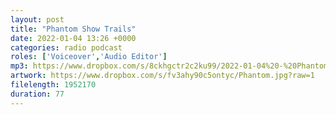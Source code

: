 ```yaml
---
layout: post
title: "Phantom Show Trails"
date: 2022-01-04 13:26 +0000
categories: radio podcast
roles: ['Voiceover','Audio Editor']
mp3: https://www.dropbox.com/s/8ckhgctr2c2ku99/2022-01-04%20-%20Phantom%20Show%20Trails.mp3?raw=1
artwork: https://www.dropbox.com/s/fv3ahy90c5ontyc/Phantom.jpg?raw=1
filelength: 1952170
duration: 77
---
```

